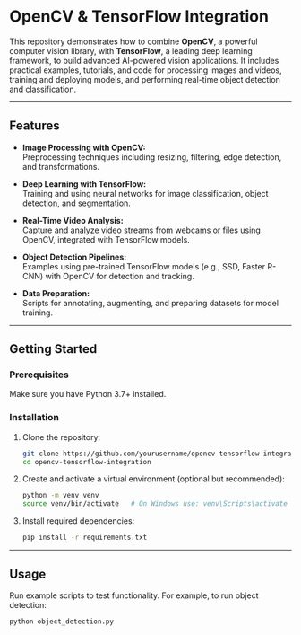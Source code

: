 # OpenCV & TensorFlow Integration

This repository demonstrates how to combine **OpenCV**, a powerful computer vision library, with **TensorFlow**, a leading deep learning framework, to build advanced AI-powered vision applications. It includes practical examples, tutorials, and code for processing images and videos, training and deploying models, and performing real-time object detection and classification.

---

## Features

- **Image Processing with OpenCV:**  
  Preprocessing techniques including resizing, filtering, edge detection, and transformations.

- **Deep Learning with TensorFlow:**  
  Training and using neural networks for image classification, object detection, and segmentation.

- **Real-Time Video Analysis:**  
  Capture and analyze video streams from webcams or files using OpenCV, integrated with TensorFlow models.

- **Object Detection Pipelines:**  
  Examples using pre-trained TensorFlow models (e.g., SSD, Faster R-CNN) with OpenCV for detection and tracking.

- **Data Preparation:**  
  Scripts for annotating, augmenting, and preparing datasets for model training.

---

## Getting Started

### Prerequisites

Make sure you have Python 3.7+ installed.

### Installation

1. Clone the repository:

    ```bash
    git clone https://github.com/yourusername/opencv-tensorflow-integration.git
    cd opencv-tensorflow-integration
    ```

2. Create and activate a virtual environment (optional but recommended):

    ```bash
    python -m venv venv
    source venv/bin/activate   # On Windows use: venv\Scripts\activate
    ```

3. Install required dependencies:

    ```bash
    pip install -r requirements.txt
    ```

---

## Usage

Run example scripts to test functionality. For example, to run object detection:

```bash
python object_detection.py
